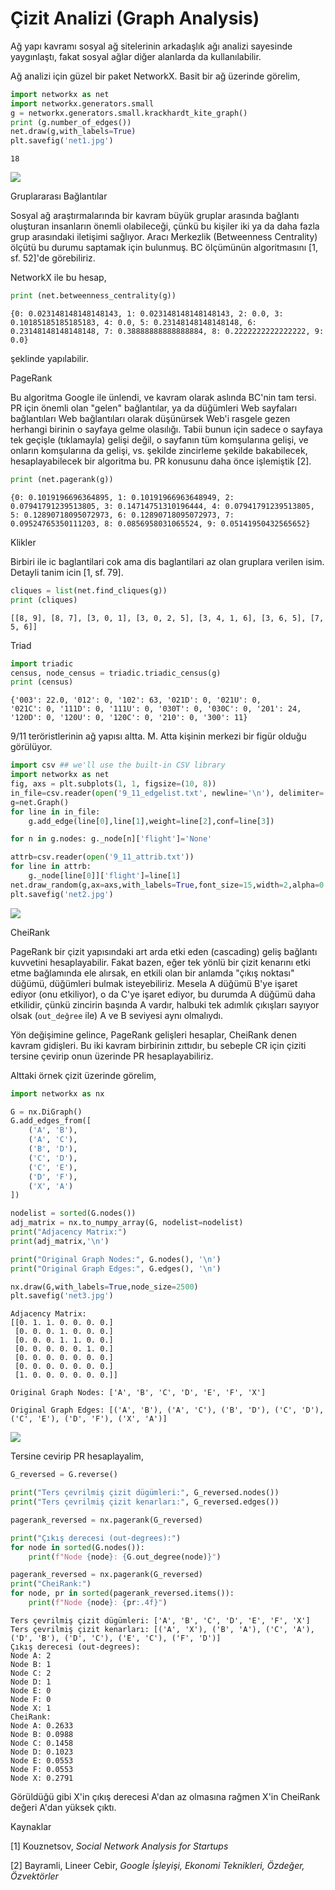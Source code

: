 # Çizit Analizi (Graph Analysis)

Ağ yapı kavramı sosyal ağ sitelerinin arkadaşlık ağı analizi sayesinde
yaygınlaştı, fakat sosyal ağlar diğer alanlarda da kullanılabilir.

Ağ analizi için güzel bir paket NetworkX. Basit bir ağ üzerinde görelim,

```python
import networkx as net
import networkx.generators.small
g = networkx.generators.small.krackhardt_kite_graph()
print (g.number_of_edges())
net.draw(g,with_labels=True)
plt.savefig('net1.jpg')
```

```text
18
```

![](net1.jpg)

Gruplararası Bağlantılar

Sosyal ağ araştırmalarında bir kavram büyük gruplar arasında bağlantı
oluşturan insanların önemli olabileceği, çünkü bu kişiler iki ya da
daha fazla grup arasındaki iletişimi sağlıyor. Aracı Merkezlik
(Betweenness Centrality) ölçütü bu durumu saptamak için bulunmuş.  BC
ölçümünün algoritmasını [1, sf. 52]'de görebiliriz.

NetworkX ile bu hesap,

```python
print (net.betweenness_centrality(g))
```

```text
{0: 0.023148148148148143, 1: 0.023148148148148143, 2: 0.0, 3:
0.10185185185185183, 4: 0.0, 5: 0.23148148148148148, 6:
0.23148148148148148, 7: 0.38888888888888884, 8: 0.2222222222222222, 9:
0.0}
```

şeklinde yapılabilir.

PageRank

Bu algoritma Google ile ünlendi, ve kavram olarak aslında BC'nin tam
tersi.  PR için önemli olan "gelen" bağlantılar, ya da düğümleri Web
sayfaları bağlantıları Web bağlantıları olarak düşünürsek Web'i
rasgele gezen herhangi birinin o sayfaya gelme olasılığı. Tabii bunun
için sadece o sayfaya tek geçişle (tıklamayla) gelişi değil, o
sayfanın tüm komşularına gelişi, ve onların komşularına da gelişi, vs.
şekilde zincirleme şekilde bakabilecek, hesaplayabilecek bir algoritma
bu. PR konusunu daha önce işlemiştik [2]. 

```python
print (net.pagerank(g))
```

```text
{0: 0.1019196696364895, 1: 0.10191966963648949, 2:
0.07941791239513805, 3: 0.14714751310196444, 4: 0.07941791239513805,
5: 0.12890718095072973, 6: 0.12890718095072973, 7:
0.09524765350111203, 8: 0.0856958031065524, 9: 0.05141950432565652}
```

Klikler

Birbiri ile ic baglantilari cok ama dis baglantilari az olan gruplara
verilen isim. Detayli tanim icin [1, sf. 79].

```python
cliques = list(net.find_cliques(g))
print (cliques)
```

```text
[[8, 9], [8, 7], [3, 0, 1], [3, 0, 2, 5], [3, 4, 1, 6], [3, 6, 5], [7, 5, 6]]
```

Triad

```python
import triadic
census, node_census = triadic.triadic_census(g)
print (census)
```

```text
{'003': 22.0, '012': 0, '102': 63, '021D': 0, '021U': 0,
'021C': 0, '111D': 0, '111U': 0, '030T': 0, '030C': 0, '201': 24,
'120D': 0, '120U': 0, '120C': 0, '210': 0, '300': 11}
```

9/11 teröristlerinin ağ yapısı altta. M. Atta kişinin merkezi bir figür olduğu
görülüyor.

```python
import csv ## we'll use the built-in CSV library
import networkx as net
fig, axs = plt.subplots(1, 1, figsize=(10, 8))
in_file=csv.reader(open('9_11_edgelist.txt', newline='\n'), delimiter=',')
g=net.Graph()
for line in in_file:
    g.add_edge(line[0],line[1],weight=line[2],conf=line[3])

for n in g.nodes: g._node[n]['flight']='None'

attrb=csv.reader(open('9_11_attrib.txt'))
for line in attrb:
    g._node[line[0]]['flight']=line[1]
net.draw_random(g,ax=axs,with_labels=True,font_size=15,width=2,alpha=0.6)
plt.savefig('net2.jpg')
```

![](net2.png)

CheiRank

PageRank bir çizit yapısındaki art arda etki eden (cascading) geliş
bağlantı kuvvetini hesaplayabilir. Fakat bazen, eğer tek yönlü bir
çizit kenarını etki etme bağlamında ele alırsak, en etkili olan bir
anlamda "çıkış noktası" düğümü, düğümleri bulmak isteyebiliriz. Mesela
A düğümü B'ye işaret ediyor (onu etkiliyor), o da C'ye işaret ediyor,
bu durumda A düğümü daha etkilidir, çünkü zincirin başında A vardır,
halbuki tek adımlık çıkışları sayıyor olsak (`out_değree` ile) A ve B
seviyesi aynı olmalıydı.

Yön değişimine gelince, PageRank gelişleri hesaplar, CheiRank denen
kavram gidişleri. Bu iki kavram birbirinin zıttıdır, bu sebeple CR
için çiziti tersine çevirip onun üzerinde PR hesaplayabiliriz.

Alttaki örnek çizit üzerinde görelim,

```python
import networkx as nx

G = nx.DiGraph()
G.add_edges_from([
    ('A', 'B'),
    ('A', 'C'),
    ('B', 'D'),
    ('C', 'D'),
    ('C', 'E'),
    ('D', 'F'),
    ('X', 'A') 
])

nodelist = sorted(G.nodes())
adj_matrix = nx.to_numpy_array(G, nodelist=nodelist)
print("Adjacency Matrix:")
print(adj_matrix,'\n')

print("Original Graph Nodes:", G.nodes(), '\n')
print("Original Graph Edges:", G.edges(), '\n')

nx.draw(G,with_labels=True,node_size=2500)
plt.savefig('net3.jpg')
```

```text
Adjacency Matrix:
[[0. 1. 1. 0. 0. 0. 0.]
 [0. 0. 0. 1. 0. 0. 0.]
 [0. 0. 0. 1. 1. 0. 0.]
 [0. 0. 0. 0. 0. 1. 0.]
 [0. 0. 0. 0. 0. 0. 0.]
 [0. 0. 0. 0. 0. 0. 0.]
 [1. 0. 0. 0. 0. 0. 0.]] 

Original Graph Nodes: ['A', 'B', 'C', 'D', 'E', 'F', 'X'] 

Original Graph Edges: [('A', 'B'), ('A', 'C'), ('B', 'D'), ('C', 'D'), ('C', 'E'), ('D', 'F'), ('X', 'A')] 

```

![](net3.jpg)

Tersine cevirip PR hesaplayalim,

```python
G_reversed = G.reverse()

print("Ters çevrilmiş çizit dügümleri:", G_reversed.nodes())
print("Ters çevrilmiş çizit kenarları:", G_reversed.edges())

pagerank_reversed = nx.pagerank(G_reversed)

print("Çıkış derecesi (out-degrees):")
for node in sorted(G.nodes()):
    print(f"Node {node}: {G.out_degree(node)}")

pagerank_reversed = nx.pagerank(G_reversed)
print("CheiRank:")
for node, pr in sorted(pagerank_reversed.items()):
    print(f"Node {node}: {pr:.4f}")
```

```text
Ters çevrilmiş çizit dügümleri: ['A', 'B', 'C', 'D', 'E', 'F', 'X']
Ters çevrilmiş çizit kenarları: [('A', 'X'), ('B', 'A'), ('C', 'A'), ('D', 'B'), ('D', 'C'), ('E', 'C'), ('F', 'D')]
Çıkış derecesi (out-degrees):
Node A: 2
Node B: 1
Node C: 2
Node D: 1
Node E: 0
Node F: 0
Node X: 1
CheiRank:
Node A: 0.2633
Node B: 0.0988
Node C: 0.1458
Node D: 0.1023
Node E: 0.0553
Node F: 0.0553
Node X: 0.2791
```

Görüldüğü gibi X'in çıkış derecesi A'dan az olmasına rağmen X'in
CheiRank değeri A'dan yüksek çıktı.

Kaynaklar

[1] Kouznetsov, *Social Network Analysis for Startups*

[2] Bayramli, Lineer Cebir,
    *Google İşleyişi, Ekonomi Teknikleri, Özdeğer, Özvektörler*


